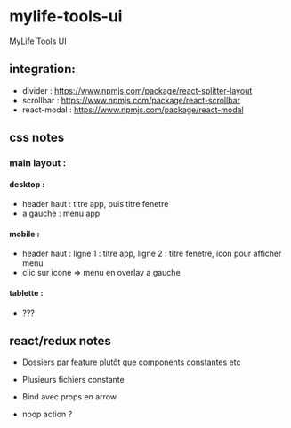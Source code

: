 # mylife-tools-ui
MyLife Tools UI

## integration:
* divider : https://www.npmjs.com/package/react-splitter-layout
* scrollbar : https://www.npmjs.com/package/react-scrollbar
* react-modal : https://www.npmjs.com/package/react-modal

## css notes

### main layout :

#### desktop :
* header haut : titre app, puis titre fenetre
* a gauche : menu app

#### mobile :
* header haut : ligne 1 : titre app, ligne 2 : titre fenetre, icon pour afficher menu
* clic sur icone => menu en overlay a gauche

#### tablette :
* ???

## react/redux notes

* Dossiers par feature plutôt que components constantes etc
* Plusieurs fichiers constante

* Bind avec props en arrow

* noop action ?
